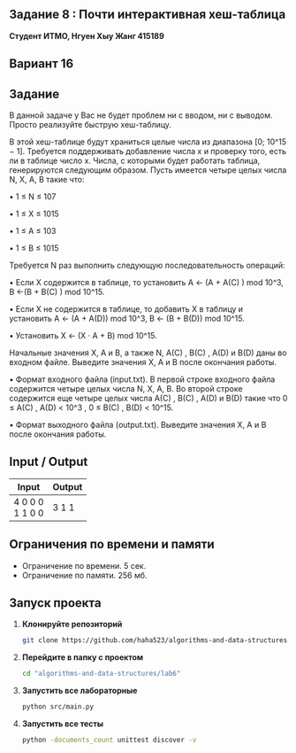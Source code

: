 ## Задание 8 : Почти интерактивная хеш-таблица
 

**Студент ИТМО,  Нгуен Хыу Жанг  415189**  

## Вариант 16

## Задание

В данной задаче у Вас не будет проблем ни с вводом, ни с выводом. Просто реализуйте быструю хеш-таблицу.

В этой хеш-таблице будут храниться целые числа из диапазона [0; 10^15 − 1]. Требуется поддерживать добавление числа x и проверку того, есть ли в таблице число x. Числа, с которыми будет работать таблица, генерируются следующим образом. Пусть имеется четыре целых числа N, X, A, B такие что:

• 1 ≤ N ≤ 107

• 1 ≤ X ≤ 1015

• 1 ≤ A ≤ 103

• 1 ≤ B ≤ 1015

Требуется N раз выполнить следующую последовательность операций:

• Если X содержится в таблице, то установить A ← (A + A(C) ) mod 10^3, B ←(B + B(C) ) mod 10^15.

• Если X не содержится в таблице, то добавить X в таблицу и установить A ← (A + A(D)) mod 10^3, B ← (B + B(D)) mod 10^15.

• Установить X ← (X · A + B) mod 10^15.

Начальные значения X, A и B, а также N, A(C) , B(C) , A(D) и B(D) даны во входном файле. Выведите значения X, A и B после окончания работы.

• Формат входного файла (input.txt). В первой строке входного файла содержится четыре целых числа N, X, A, B. Во второй строке содержится еще четыре целых числа A(C) , B(C) , A(D) и B(D) такие что 0 ≤ A(C) , A(D) < 10^3 , 0 ≤ B(C) , B(D) < 10^15.

• Формат выходного файла (output.txt). Выведите значения X, A и B после окончания работы.


  
## Input / Output 


| Input                                            | Output                               |   
|--------------------------------------------------|--------------------------------------|
| 4 0 0 0<br/>1 1 0 0                              | 3 1 1                                |



## Ограничения по времени и памяти

- Ограничение по времени. 5 сек.
- Ограничение по памяти. 256 мб.


## Запуск проекта
1. **Клонируйте репозиторий**
   ```bash
   git clone https://github.com/haha523/algorithms-and-data-structures.git
   ```
2. **Перейдите в папку с проектом**
   ```bash
   cd "algorithms-and-data-structures/lab6"
   ```
3. **Запустить все лабораторные**
    ```bash
   python src/main.py
   ```
4. **Запустить все тесты**
    ```bash
   python -documents_count unittest discover -v
   ```


